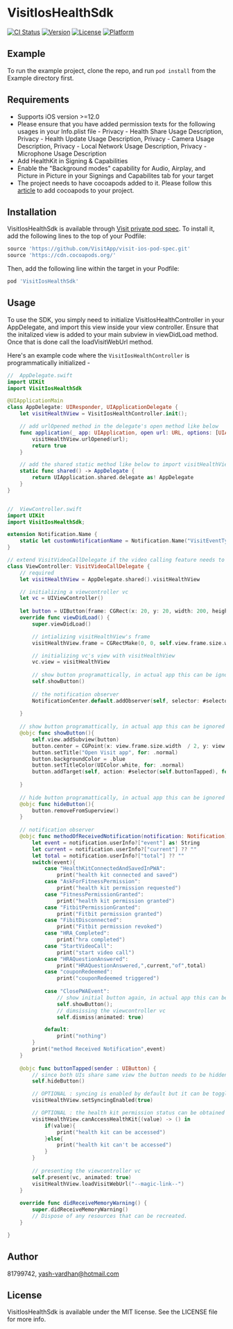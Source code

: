# VisitIosHealthSdk

[![CI Status](https://img.shields.io/travis/81799742/VisitIosHealthSdk.svg?style=flat)](https://travis-ci.org/81799742/VisitIosHealthSdk)
[![Version](https://img.shields.io/cocoapods/v/VisitIosHealthSdk.svg?style=flat)](https://cocoapods.org/pods/VisitIosHealthSdk)
[![License](https://img.shields.io/cocoapods/l/VisitIosHealthSdk.svg?style=flat)](https://cocoapods.org/pods/VisitIosHealthSdk)
[![Platform](https://img.shields.io/cocoapods/p/VisitIosHealthSdk.svg?style=flat)](https://cocoapods.org/pods/VisitIosHealthSdk)

## Example

To run the example project, clone the repo, and run `pod install` from the Example directory first.

## Requirements

- Supports iOS version >=12.0
- Please ensure that you have added permission texts for the following usages in your Info.plist file - Privacy - Health Share Usage Description, Privacy - Health Update Usage Description, Privacy - Camera Usage Description, Privacy - Local Network Usage Description, Privacy - Microphone Usage Description
- Add HealthKit in Signing & Capabilities
- Enable the "Background modes" capability for Audio, Airplay, and Picture in Picture in your Signings and Capabilites tab for your target
- The project needs to have cocoapods added to it. Please follow this [article](https://www.hackingwithswift.com/articles/95/how-to-add-cocoapods-to-your-project) to add cocoapods to your project.

## Installation

VisitIosHealthSdk is available through [Visit private pod spec](https://github.com/VisitApp/visit-ios-pod-spec). To install
it, add the following lines to the top of your Podfile:

```ruby
source 'https://github.com/VisitApp/visit-ios-pod-spec.git'
source 'https://cdn.cocoapods.org/'
```

Then, add the following line within the target in your Podfile:


```ruby
pod 'VisitIosHealthSdk'
```

## Usage

To use the SDK, you simply need to initialize VisitIosHealthController in your AppDelegate, and import this view inside your view controller. Ensure that the initalized view is added to your main subview in viewDidLoad method. Once that is done call the loadVisitWebUrl method.

Here's an example code where the `VisitIosHealthController` is programmatically initialized -

```swift
//  AppDelegate.swift
import UIKit
import VisitIosHealthSdk

@UIApplicationMain
class AppDelegate: UIResponder, UIApplicationDelegate {
    let visitHealthView = VisitIosHealthController.init();

    // add urlOpened method in the delegate's open method like below
    func application(_ app: UIApplication, open url: URL, options: [UIApplicationOpenURLOptionsKey : Any] = [:]) -> Bool {
        visitHealthView.urlOpened(url);
        return true
    }

    // add the shared static method like below to import visitHealthView in your view controller
    static func shared() -> AppDelegate {
        return UIApplication.shared.delegate as! AppDelegate
    }
}


//  ViewController.swift
import UIKit
import VisitIosHealthSdk;

extension Notification.Name {
    static let customNotificationName = Notification.Name("VisitEventType")
}

// extend VisitVideoCallDelegate if the video calling feature needs to be integrated otherwise UIViewController can be used
class ViewController: VisitVideoCallDelegate {
    // required
    let visitHealthView = AppDelegate.shared().visitHealthView

    // initializing a viewcontroller vc
    let vc = UIViewController()
    
    let button = UIButton(frame: CGRect(x: 20, y: 20, width: 200, height: 60))
    override func viewDidLoad() {
        super.viewDidLoad()

        // intializing visitHealthView's frame
        visitHealthView.frame = CGRectMake(0, 0, self.view.frame.size.width, self.view.frame.size.height)

        // initializing vc's view with visitHealthView
        vc.view = visitHealthView
        
        // show button programattically, in actual app this can be ignored
        self.showButton()
        
        // the notification observer
        NotificationCenter.default.addObserver(self, selector: #selector(self.methodOfReceivedNotification(notification:)), name: .customNotificationName, object: nil)
        
    }
    
    // show button programattically, in actual app this can be ignored
    @objc func showButton(){
        self.view.addSubview(button)
        button.center = CGPoint(x: view.frame.size.width  / 2, y: view.frame.size.height / 4)
        button.setTitle("Open Visit app", for: .normal)
        button.backgroundColor = .blue
        button.setTitleColor(UIColor.white, for: .normal)
        button.addTarget(self, action: #selector(self.buttonTapped), for: .touchUpInside)
        
    }
    
    // hide button programattically, in actual app this can be ignored
    @objc func hideButton(){
        button.removeFromSuperview()
    }
    
    // notification observer
    @objc func methodOfReceivedNotification(notification: Notification) {
        let event = notification.userInfo?["event"] as! String
        let current = notification.userInfo?["current"] ?? ""
        let total = notification.userInfo?["total"] ?? ""
        switch(event){
            case "HealthKitConnectedAndSavedInPWA":
                print("health kit connected and saved")
            case "AskForFitnessPermission":
                print("health kit permission requested")
            case "FitnessPermissionGranted":
                print("health kit permission granted")
            case "FitbitPermissionGranted":
                print("Fitbit permission granted")
            case "FibitDisconnected":
                print("Fitbit permission revoked")
            case "HRA_Completed":
                print("hra completed")
            case "StartVideoCall":
                print("start video call")
            case "HRAQuestionAnswered":
                print("HRAQuestionAnswered,",current,"of",total)
            case "couponRedeemed":
                print("couponRedeemed triggered")
                
            case "ClosePWAEvent":
                // show initial button again, in actual app this can be ignored
                self.showButton();
                // dimsissing the viewcontroller vc
                self.dismiss(animated: true)

            default:
                print("nothing")
        }
        print("method Received Notification",event)
    }
    
    @objc func buttonTapped(sender : UIButton) {
        // since both UIs share same view the button needs to be hidden, in actual app this can be ignored
        self.hideButton()

        // OPTIONAL : syncing is enabled by default but it can be toggled using this method
        visitHealthView.setSyncingEnabled(true)

        // OPTIONAL : the health kit permission status can be obtained using the following callback
        visitHealthView.canAccessHealthKit{(value) -> () in
            if(value){
                print("health kit can be accessed")
            }else{
                print("health kit can't be accessed")
            }
        }
        
        // presenting the viewcontroller vc
        self.present(vc, animated: true)
        visitHealthView.loadVisitWebUrl("--magic-link--")
    }
    
    override func didReceiveMemoryWarning() {
        super.didReceiveMemoryWarning()
        // Dispose of any resources that can be recreated.
    }

}
```

## Author

81799742, yash-vardhan@hotmail.com

## License

VisitIosHealthSdk is available under the MIT license. See the LICENSE file for more info.
